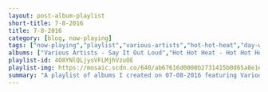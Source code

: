 ```yaml
---
layout: post-album-playlist
short-title: 7-8-2016
title: 7-8-2016
category: [blog, now-playing]
tags: ["now-playing","playlist","various-artists","hot-hot-heat","day-wave","the-world-is-a-beautiful-place-&-i-am-no-longer-afraid-to-die","third-eye-blind","steve-miller-band"]
albums: ["Various Artists - Say It Out Loud","Hot Hot Heat - Hot Hot Heat","Day Wave - Hard to Read","The World Is A Beautiful Place & I Am No Longer Afraid To Die - Harmlessness","Third Eye Blind - Dopamine","Steve Miller Band - Fly Like An Eagle"]
playlist-id: 4O8YNlQLjysVFLMjhVzuOE
playlist-img: https://mosaic.scdn.co/640/ab67616d0000b2731415b0d65a8e1e7c31866179ab67616d0000b27378c8d005c7a241b9466c71e5ab67616d0000b273a64fbe7dfa5222207fb7dd3dab67616d0000b273b250308f56c8c844726bfb5a
summary: "A playlist of albums I created on 07-08-2016 featuring Various Artists, Hot Hot Heat, Day Wave, The World Is A Beautiful Place & I Am No Longer Afraid To Die, Third Eye Blind, and Steve Miller Band"
---
```

